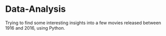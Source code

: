 # Data-Analysis

Trying to find some interesting insights into a few movies released between 1916 and 2016, using Python.
